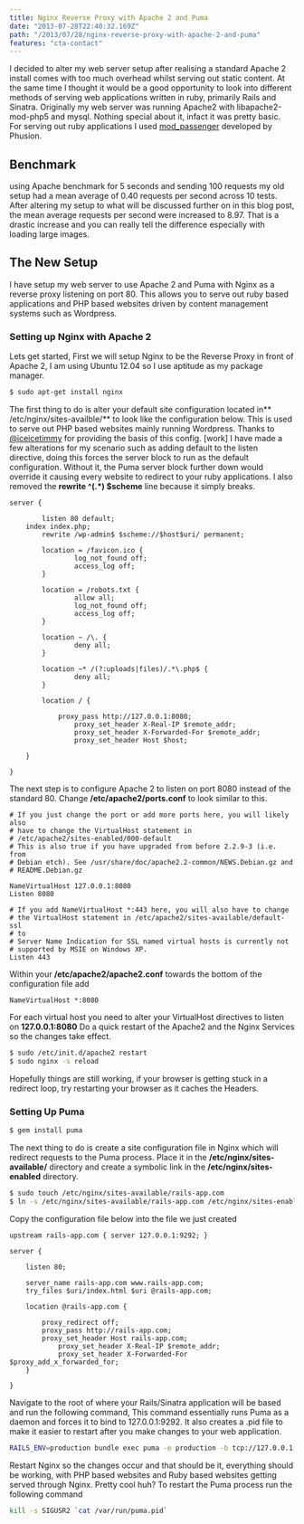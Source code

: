 ```yaml
---
title: Nginx Reverse Proxy with Apache 2 and Puma
date: "2013-07-28T22:40:32.169Z"
path: "/2013/07/28/nginx-reverse-proxy-with-apache-2-and-puma"
features: "cta-contact"
---
```


I decided to alter my web server setup after realising a standard Apache 2 install comes with too much overhead whilst serving out static content. At the same time I thought it would be a good opportunity to look into different methods of serving web applications written in ruby, primarily Rails and Sinatra. Originally my web server was running Apache2 with libapache2-mod-php5 and mysql. Nothing special about it, infact it was pretty basic. For serving out ruby applications I used [mod_passenger](https://www.phusionpassenger.com/) developed by Phusion.

## **Benchmark**

using Apache benchmark for 5 seconds and sending 100 requests my old setup had a mean average of 0.40 requests per second across 10 tests. After altering my setup to what will be discussed further on in this blog post, the mean average requests per second were increased to 8.97. That is a drastic increase and you can really tell the difference especially with loading large images.

## **The New Setup**

I have setup my web server to use Apache 2 and Puma with Nginx as a reverse proxy listening on port 80. This allows you to serve out ruby based applications and PHP based websites driven by content management systems such as Wordpress.

### Setting up Nginx with Apache 2

Lets get started, First we will setup Nginx to be the Reverse Proxy in front of Apache 2, I am using Ubuntu 12.04 so I use aptitude as my package manager.

```bash
$ sudo apt-get install nginx
```

The first thing to do is alter your default site configuration located in** /etc/nginx/sites-availble/** to look like the configuration below. This is used to serve out PHP based websites mainly running Wordpress. Thanks to [@iceicetimmy](http://www.applicious.co/2013/06/upgraded-to-nginx/) for providing the basis of this config. [work] I have made a few alterations for my scenario such as adding default to the listen directive, doing this forces the server block to run as the default configuration. Without it, the Puma server block further down would override it causing every website to redirect to your ruby applications. I also removed the **rewrite ^(.*) $scheme** line because it simply breaks.

```
server {

        listen 80 default;
    index index.php;
        rewrite /wp-admin$ $scheme://$host$uri/ permanent;

        location = /favicon.ico {
                log_not_found off;
                access_log off;
        }

        location = /robots.txt {
                allow all;
                log_not_found off;
                access_log off;
        }

        location ~ /\. {
                deny all;
        }

        location ~* /(?:uploads|files)/.*\.php$ {
                deny all;
        }

        location / {

            proxy_pass http://127.0.0.1:8080;
                proxy_set_header X-Real-IP $remote_addr;
                proxy_set_header X-Forwarded-For $remote_addr;
                proxy_set_header Host $host;

    }

}
```

The next step is to configure Apache 2 to listen on port 8080 instead of the standard 80. Change **/etc/apache2/ports.conf** to look similar to this.

```
# If you just change the port or add more ports here, you will likely also
# have to change the VirtualHost statement in
# /etc/apache2/sites-enabled/000-default
# This is also true if you have upgraded from before 2.2.9-3 (i.e. from
# Debian etch). See /usr/share/doc/apache2.2-common/NEWS.Debian.gz and
# README.Debian.gz

NameVirtualHost 127.0.0.1:8080
Listen 8080

# If you add NameVirtualHost *:443 here, you will also have to change
# the VirtualHost statement in /etc/apache2/sites-available/default-ssl
# to
# Server Name Indication for SSL named virtual hosts is currently not
# supported by MSIE on Windows XP.
Listen 443
```

Within your **/etc/apache2/apache2.conf** towards the bottom of the configuration file add

```
NameVirtualHost *:8080
```

For each virtual host you need to alter your VirtualHost directives to listen on **127.0.0.1:8080** Do a quick restart of the Apache2 and the Nginx Services so the changes take effect.

```bash
$ sudo /etc/init.d/apache2 restart
$ sudo nginx -s reload
```

Hopefully things are still working, if your browser is getting stuck in a redirect loop, try restarting your browser as it caches the Headers.

### Setting Up Puma

```bash
$ gem install puma
```

The next thing to do is create a site configuration file in Nginx which will redirect requests to the Puma process. Place it in the **/etc/nginx/sites-available/** directory and create a symbolic link in the **/etc/nginx/sites-enabled** directory.

```bash
$ sudo touch /etc/nginx/sites-available/rails-app.com
$ ln -s /etc/nginx/sites-available/rails-app.com /etc/nginx/sites-enabled/rails-app.com
```

Copy the configuration file below into the file we just created

```
upstream rails-app.com { server 127.0.0.1:9292; }

server {

    listen 80;

    server_name rails-app.com www.rails-app.com;
    try_files $uri/index.html $uri @rails-app.com;

    location @rails-app.com {

        proxy_redirect off;
        proxy_pass http://rails-app.com;
        proxy_set_header Host rails-app.com;
            proxy_set_header X-Real-IP $remote_addr;
            proxy_set_header X-Forwarded-For $proxy_add_x_forwarded_for;
    }

}
```

Navigate to the root of where your Rails/Sinatra application will be based and run the following command, This command essentially runs Puma as a daemon and forces it to bind to 127.0.0.1:9292. It also creates a .pid file to make it easier to restart after you make changes to your web application.

```bash
RAILS_ENV=production bundle exec puma -e production -b tcp://127.0.0.1:9292 -d --pidfile /var/run/puma.pid
```

Restart Nginx so the changes occur and that should be it, everything should be working, with PHP based websites and Ruby based websites getting served through Nginx. Pretty cool huh? To restart the Puma process run the following command

```bash
kill -s SIGUSR2 `cat /var/run/puma.pid`
```
